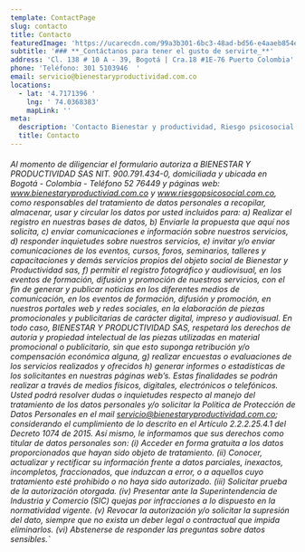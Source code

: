 ```yaml
---
template: ContactPage
slug: contacto
title: Contacto
featuredImage: 'https://ucarecdn.com/99a3b301-6bc3-48ad-bd56-e4aaeb854e43/'
subtitle: '### **_Contáctanos para tener el gusto de servirte_**'
address: 'Cl. 138 # 10 A - 39, Bogotá | Cra.18 #1E-76 Puerto Colombia'
phone: 'Teléfono: 301 5103946  '
email: servicio@bienestaryproductividad.com.co
locations:
  - lat: '4.7171396 '
    lng: ' 74.0368383'
    mapLink: ''
meta:
  description: 'Contacto Bienestar y productividad, Riesgo psicosocial Colombia.'
  title: Contacto
---
```

###### Al momento de diligenciar el formulario autoriza a BIENESTAR Y PRODUCTIVIDAD SAS NIT. 900.791.434-0, domiciliada y ubicada en Bogotá - Colombia - Teléfono 52 76449 y páginas web: www.bienestaryproductiviad.com.co y www.riesgopsicosocial.com.co, como responsables del tratamiento de datos personales a recopilar, almacenar, usar y circular los datos por usted incluidos para: a) Realizar el registro en nuestras bases de datos, b) Enviarle la propuesta que aquí nos solicita, c) enviar comunicaciones e información sobre nuestros servicios, d) responder inquietudes sobre nuestros servicios, e) invitar y/o enviar comunicaciones de los eventos, cursos, foros, seminarios, talleres y capacitaciones y demás servicios propios del objeto social de Bienestar y Productividad sas, f) permitir el registro fotográfico y audiovisual, en los eventos de formación, difusión y promoción de nuestros servicios, con el fin de generar y publicar noticias en los diferentes medios de comunicación, en los eventos de formación, difusión y promoción, en nuestros portales web y redes sociales, en la elaboración de piezas promocionales y publicitarias de carácter digital, impreso y audiovisual. En todo caso, BIENESTAR Y PRODUCTIVIDAD SAS, respetará los derechos de autoría y propiedad intelectual de las piezas utilizadas en material promocional o publicitario, sin que esto suponga retribución y/o compensación económica alguna, g) realizar encuestas o evaluaciones de los servicios realizados y ofrecidos h) generar informes o estadísticas de los solicitantes en nuestras páginas web’s. Estas finalidades se podrán realizar a través de medios físicos, digitales, electrónicos o telefónicos. Usted podrá resolver dudas o inquietudes respecto al manejo del tratamiento de los datos personales y/o solicitar la Política de Protección de Datos Personales en el mail servicio@bienestaryproductividad.com.co; considerando el cumplimiento de lo descrito en el Artículo 2.2.2.25.4.1 del Decreto 1074 de 2015. Así mismo, le informamos que sus derechos como titular de datos personales son: (i) Acceder en forma gratuita a los datos proporcionados que hayan sido objeto de tratamiento. (ii) Conocer, actualizar y rectificar su información frente a datos parciales, inexactos, incompletos, fraccionados, que induzcan a error, o a aquellos cuyo tratamiento esté prohibido o no haya sido autorizado. (iii) Solicitar prueba de la autorización otorgada. (iv) Presentar ante la Superintendencia de Industria y Comercio (SIC) quejas por infracciones a lo dispuesto en la normatividad vigente. (v) Revocar la autorización y/o solicitar la supresión del dato, siempre que no exista un deber legal o contractual que impida eliminarlos. (vi) Abstenerse de responder las preguntas sobre datos sensibles.`
